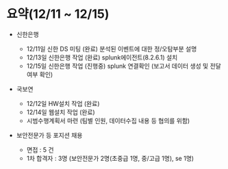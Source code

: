 # 요약(12/11 ~ 12/15)

* 신한은행
    * 12/11일 신한 DS 미팅 (완료) 분석된 이벤트에 대한 정/오탐부분 설명
    * 12/13일 신한은행 작업 (완료) splunk에이전트(8.2.6.1) 설치
    * 12/15일 신한은행 작업 (진행중) splunk 연결확인 (보고서 데이터 생성 및 전달여부 확인)

* 국보연
    * 12/12일 HW설치 작업 (완료)
    * 12/14일 웹설치 작업 (완료)
    * 시범수행계획서 마련 (팀별 인원, 데이터수집 내용 등 협의를 위함)


* 보안전문가 등 포지션 채용
    * 면접 : 5 건
    * 1차 합격자 : 3명 (보안전문가 2명(초중급 1명, 중/고급 1명), se 1명)